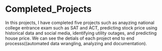 # Completed_Projects
In this projects, I have completed five projects such as anayzing national college entrance exam such as SAT and ACT, predicting stock price using historical data and social media, identifying utility outages, and predicting house price. We can see the detials of each project end to end processs((automated data wrangling, analyzing and documentation). 

